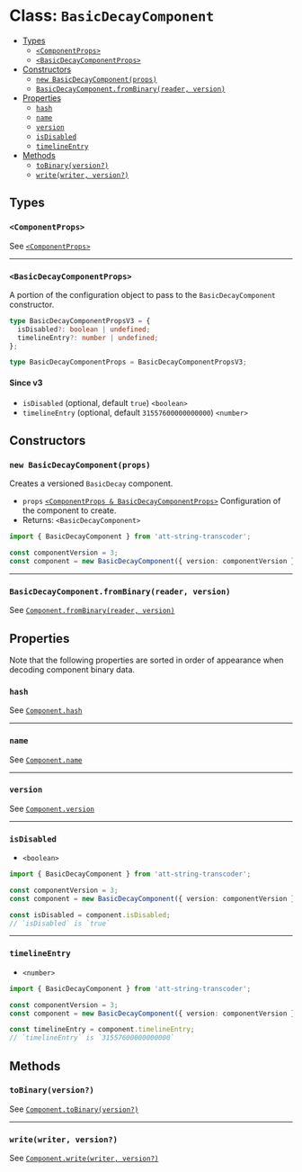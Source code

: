 # Class: `BasicDecayComponent`

- [Types](#types)
  - [`<ComponentProps>`](#componentprops)
  - [`<BasicDecayComponentProps>`](#basicdecaycomponentprops)
- [Constructors](#constructors)
  - [`new BasicDecayComponent(props)`](#new-basicdecaycomponentprops)
  - [`BasicDecayComponent.fromBinary(reader, version)`](#basicdecaycomponentfrombinaryreader-version)
- [Properties](#properties)
  - [`hash`](#hash)
  - [`name`](#name)
  - [`version`](#version)
  - [`isDisabled`](#isdisabled)
  - [`timelineEntry`](#timelineentry)
- [Methods](#methods)
  - [`toBinary(version?)`](#tobinaryversion)
  - [`write(writer, version?)`](#writewriter-version)

## Types

### `<ComponentProps>`

See [`<ComponentProps>`](./Component.md#componentprops)

---

### `<BasicDecayComponentProps>`

A portion of the configuration object to pass to the `BasicDecayComponent` constructor.

```ts
type BasicDecayComponentPropsV3 = {
  isDisabled?: boolean | undefined;
  timelineEntry?: number | undefined;
};

type BasicDecayComponentProps = BasicDecayComponentPropsV3;
```

#### Since v3

- `isDisabled` (optional, default `true`) `<boolean>`
- `timelineEntry` (optional, default `31557600000000000`) `<number>`

## Constructors

### `new BasicDecayComponent(props)`

Creates a versioned `BasicDecay` component.

- `props` [`<ComponentProps & BasicDecayComponentProps>`](#types) Configuration of the component to create.
- Returns: `<BasicDecayComponent>`

```ts
import { BasicDecayComponent } from 'att-string-transcoder';

const componentVersion = 3;
const component = new BasicDecayComponent({ version: componentVersion });
```

---

### `BasicDecayComponent.fromBinary(reader, version)`

See [`Component.fromBinary(reader, version)`](./Component.md#componentfrombinaryreader-version)

## Properties

Note that the following properties are sorted in order of appearance when decoding component binary data.

### `hash`

See [`Component.hash`](./Component.md#hash)

---

### `name`

See [`Component.name`](./Component.md#name)

---

### `version`

See [`Component.version`](./Component.md#version)

---

### `isDisabled`

- `<boolean>`

```ts
import { BasicDecayComponent } from 'att-string-transcoder';

const componentVersion = 3;
const component = new BasicDecayComponent({ version: componentVersion });

const isDisabled = component.isDisabled;
// `isDisabled` is `true`
```

---

### `timelineEntry`

- `<number>`

```ts
import { BasicDecayComponent } from 'att-string-transcoder';

const componentVersion = 3;
const component = new BasicDecayComponent({ version: componentVersion });

const timelineEntry = component.timelineEntry;
// `timelineEntry` is `31557600000000000`
```

## Methods

### `toBinary(version?)`

See [`Component.toBinary(version?)`](./Component.md#tobinaryversion)

---

### `write(writer, version?)`

See [`Component.write(writer, version?)`](./Component.md#writewriter-version)
